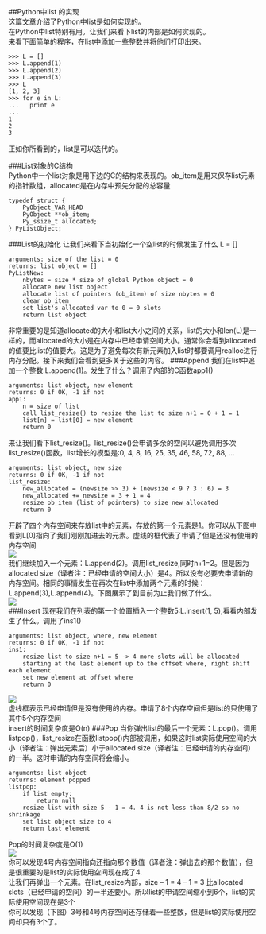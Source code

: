 ##Python中list 的实现  
这篇文章介绍了Python中list是如何实现的。  
在Python中list特别有用。让我们来看下list的内部是如何实现的。  
来看下面简单的程序，在list中添加一些整数并将他们打印出来。  

    >>> L = []
    >>> L.append(1)
    >>> L.append(2)
    >>> L.append(3)
    >>> L
    [1, 2, 3]
    >>> for e in L:
    ...   print e
    ... 
    1
    2
    3
正如你所看到的，list是可以迭代的。  

###List对象的C结构  
Python中一个list对象是用下边的C的结构来表现的。ob_item是用来保存list元素的指针数组，allocated是在内存中预先分配的总容量

    typedef struct {
        PyObject_VAR_HEAD
        PyObject **ob_item;
        Py_ssize_t allocated;
    } PyListObject;

###List的初始化
让我们来看下当初始化一个空list的时候发生了什么 L = []
    
    arguments: size of the list = 0
    returns: list object = []
    PyListNew:
        nbytes = size * size of global Python object = 0
        allocate new list object
        allocate list of pointers (ob_item) of size nbytes = 0
        clear ob_item
        set list's allocated var to 0 = 0 slots
        return list object 

非常重要的是知道allocated的大小和list大小之间的关系，list的大小和len(L)是一样的，而allocated的大小是在内存中已经申请空间大小。通常你会看到allocated的值要比list的值要大。这是为了避免每次有新元素加入list时都要调用realloc进行内存分配。接下来我们会看到更多关于这些的内容。
###Append
我们在list中追加一个整数:L.append(1)。发生了什么？调用了内部的C函数app1()

    arguments: list object, new element
    returns: 0 if OK, -1 if not
    app1:
        n = size of list
        call list_resize() to resize the list to size n+1 = 0 + 1 = 1
        list[n] = list[0] = new element
        return 0

来让我们看下list_resize()。list_resize()会申请多余的空间以避免调用多次list_resize()函数，list增长的模型是:0, 4, 8, 16, 25, 35, 46, 58, 72, 88, …

    arguments: list object, new size
    returns: 0 if OK, -1 if not
    list_resize:
        new_allocated = (newsize >> 3) + (newsize < 9 ? 3 : 6) = 3
        new_allocated += newsize = 3 + 1 = 4
        resize ob_item (list of pointers) to size new_allocated
        return 0

开辟了四个内存空间来存放list中的元素，存放的第一个元素是1。你可以从下图中看到L[0]指向了我们刚刚加进去的元素。虚线的框代表了申请了但是还没有使用的内存空间  
![](https://raw.github.com/acmerfight/insight_python/master/list.png)  
我们继续加入一个元素：L.append(2)。调用list_resize,同时n+1=2。但是因为allocated size（译者注：已经申请的空间大小）是4。所以没有必要去申请新的内存空间。相同的事情发生在再次在list中添加两个元素的时候：L.append(3),L.append(4)。下图展示了到目前为止我们做了什么。  
![](https://raw.github.com/acmerfight/insight_python/master/list_4.png)  
###Insert
现在我们在列表的第一个位置插入一个整数5:L.insert(1, 5),看看内部发生了什么。调用了ins1()

    arguments: list object, where, new element
    returns: 0 if OK, -1 if not
    ins1:
        resize list to size n+1 = 5 -> 4 more slots will be allocated
        starting at the last element up to the offset where, right shift each element 
        set new element at offset where
        return 0  
![](https://raw.github.com/acmerfight/insight_python/master/list_insert.png)  
虚线框表示已经申请但是没有使用的内存。申请了8个内存空间但是list的只使用了其中5个内存空间  
insert的时间复杂度是O(n)
###Pop
当你弹出list的最后一个元素：L.pop()。调用listpop()，list_resize在函数listpop()内部被调用，如果这时list实际使用空间的大小（译者注：弹出元素后）小于allocated size（译者注：已经申请的内存空间）的一半。这时申请的内存空间将会缩小。

    arguments: list object
    returns: element popped
    listpop:
        if list empty:
            return null
        resize list with size 5 - 1 = 4. 4 is not less than 8/2 so no shrinkage
        set list object size to 4
        return last element

Pop的时间复杂度是O(1)  
![](https://raw.github.com/acmerfight/insight_python/master/list_pop.png)  
你可以发现4号内存空间指向还指向那个数值（译者注：弹出去的那个数值），但是很重要的是list的实际使用空间现在成了4.  
让我们再弹出一个元素。在list_resize内部，size – 1 = 4 – 1 = 3 比allocated slots（已经申请的空间）的一半还要小。所以list的申请空间缩小到6个，list的实际使用空间现在是3个  
你可以发现（下图）3号和4号内存空间还存储着一些整数，但是list的实际使用空间却只有3个了。  

